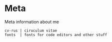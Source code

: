 # Meta
Meta information about me

```
cv-rus | ciruculum vitae  
fonts  | fonts for code editors and other stuff
```
